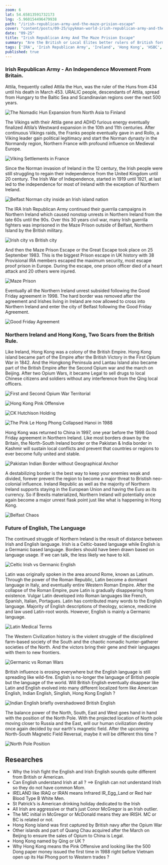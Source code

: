 ```yaml
--- 
zoom: 6
lat: 54.65813591732173
lng: -5.960154496479938
path: "/irish-republican-army-and-the-maze-prision-escape"
cover: "content/posts/09-25/spykman-world-irish-republican-army-and-the-maze-prison-escape.png"
date: "09-25"
title: "Irish Republican Army And The Maze Prision Escape"
summary: "Are the British or Local Elites better rulers of British formal satelite states?"
tags: ['IRA', 'Irish Republican Army', 'Ireland', 'Hong Kong', 'HSBC', 'United Kingdom','Spykman World','GeoGenetics']
published: true
---
```

### Irish Republican Army - An Independence Movement From Britain.

Attila, frequently called Attila the Hun, was the ruler of the Huns from 434 until his death in March 453. URALIC people, descendants of Attila, spread from Hungary to the Baltic Sea and Scandinavian regions over the next 500 years. 

![The Nomadic Hun Expansion from North Asia to Finland](https://storage.googleapis.com/spykman-world/Nomadic%20Hun%20Play%20Ground.png)

The Vikings with their Attila gene and ADHD furious energy eventually finalized Altila’s Westward expansion in the 10th and 11th centuries. After continuous Vikings raids, the Franks people eventually gave in and Rollo, a Viking leader gain political legitimacy and start the Norman dynasty in the Normandy region, Northern France with profound influence on Medieval Europe.

![Viking Settlements in France](https://storage.googleapis.com/spykman-world/Viking_Settlements_in_France.png) 

Since the Norman invasion of Ireland in the 12 century, the Irish people were still struggling to regain their independence from the United Kingdom until 20 century. The Irish War of Independence, started in 1919 until 1921, at last led to the independence for most of Ireland with the exception of Northern Ireland.   

![Belfast Norman city inside an Irish island nation](https://storage.googleapis.com/spykman-world/Belfast0-a-British-Proxy-Barrack.png)

The IRA Irish Republican Army continued their guerrila campaigns in Northern Ireland which caused nonstop unrests in Northern Ireland from the late 60s until the 90s. Over this 30 years civil war, many Irish guerrila fighters was imprisoned in the Maze Prison outside of Belfast, Northern Island by the British military.

![Irish city vs British city](https://storage.googleapis.com/spykman-world/Native_Irish_Celtic_vs_Norman_English_Invader.png)

And then the Maze Prison Escape or the Great Escape took place on 25 September 1983. This is the biggest Prison escape in UK history with 38 Provisional IRA members escaped the maximum security, most escape proof prison in Europe. During the escape, one prison officer died of a heart attack and 20 others were injured. 

![Maze Prison](https://storage.googleapis.com/spykman-world/Maze_Prision.png)

Eventually all the Northern Ireland unrest subsided following the Good Friday agreement in 1998. The hard border was removed after the agreement and Irishes living in Ireland are now allowed to cross into Northern Ireland and enter the city of Belfast following the Good Friday Agreement. 

![Good Friday Agreement](https://storage.googleapis.com/spykman-world/Good_Friday_Agrement.png)

### Northern Ireland and Hong Kong, Two Scars from the British Rule.

Like Ireland, Hong Kong was a colony of the British Empire. Hong Kong island became part of the Empire after the British Victory in the First Opium War in 1842. And the Hongkong Peninsula and Lantau Island also became part of the British Empire after the Second Opium war and the march on Beijing. After two Opium Wars, it became Legal to sell drugs to local Chinese citizens and soldiers without any interference from the Qing local officers. 

![First and Second Opium War Territorial](https://storage.googleapis.com/spykman-world/First_and_Second_Opium_War_Territorial.png)

![Hong Kong Pink Offensive](https://storage.googleapis.com/spykman-world/TPBank.png)

![CK Hutchison Holding](https://storage.googleapis.com/spykman-world/CK_Hutchison_Holding.png)

![The Pink Le Hong Phong Collapsed Hanoi in 1988](https://storage.googleapis.com/spykman-world/Pink_Skin_Dicease.png)

Hong Kong was returned to China in 1997, one year before the 1998 Good Friday agreement in Northern Ireland. Like most borders drawn by the Britain, the North-South Ireland border or the Pakistan & India border in Kashmir will sustain local conflicts and prevent that countries or regions to ever become fully united and stable. 

![Pakistan Indian Border without Geographical Anchor](https://storage.googleapis.com/spykman-world/Pakistan_Indian_Without_Geographical_Anchor.png)

A destabilizing border is the best way to keep your enemies weak and divided, forever prevent the region to become a major threat to Bristish neo-colonial influence. Ireland Republic as well as the majority of Northern Ireland supports staying in the European Union and having the Euro as its currency. So if Brexits materialized, Northern Ireland will potentially once again become a major unrest flask point just like what is happening in Hong Kong. 

![Belfast Chaos](https://storage.googleapis.com/spykman-world/Belfast_Chaos.png)

### Future of English, The Language

The continued struggle of Northern Ireland is the result of distance between Irish and English language. Irish is a Celtic-based language while English is a Germanic based language. Borders should have been drawn based on language usage. If we can talk, the less likely we have to kill. 

![Celtic Irish vs Germanic English](https://storage.googleapis.com/spykman-world/Celtic_Irish_vs_Germanic_English.png)

Latin was originally spoken in the area around Rome, known as Latinum. Through the power of the Roman Republic, Latin become a dominant language in Italy, and eventually entire Western Roman Empire. After the collapse of the Roman Empire, pure Latin is gradually disappearing from existence. Vulgar Latin developed into Roman languages like French, Spanish, Italian, Portagues. Latin has contributed many words to the English language. Majority of English descriptions of theology, science, medicine and law used Latin-root words. However, English is mainly a Germanic language.

![Latin Medical Terms](https://storage.googleapis.com/spykman-world/Med_school_latin_words.png)

The Western Civilization history is the violent struggle of the disciplined farm-based society of the South and the chaotic nomadic hunter-gatherer societies of the North. And the victors bring their gene and their languages with them to new frontiers.

![Germanic vs Roman Wars](https://storage.googleapis.com/spykman-world/Germanic_vs_Roman.png)

British influence is erosing everywhere but the English language is still spreading like wild-fire. English is no-longer the language of British people but the language of the world. Will British English eventually disappear like Latin and English evolved into many different localized form like American English, Indian English, Singlish, Hong Kong English ?

![Indian English briefly overshadowed British English](https://storage.googleapis.com/spykman-world/Rishi_Sunak_Brown_Men_Leading_White_Men.png)

The balance power of the North, South, East and West goes hand in hand with the position of the North Pole. With the projected location of North pole moving closer to Russia and the East, will our human civilization destiny once again decided by our earth's magnetic field. After the upcoming North-South Magnetic Field Reversal, maybe it will be different this time ?

![North Pole Position](https://storage.googleapis.com/spykman-world/North_Pole_Position.png)

## Researches


- Why the Irish fight the English and Irish English sounds quite different from British or American. 
- Can English understand Irish at all ? ==> English can not understand Irish so they do not have common Mom.
- IRELAND like IRAQ or IRAN means Infrared IR_Egg_Land or Red hair Blood Type B White Men. 
- St Patrick’s is American drinking holiday dedicated to the Irish 
- All Irish are aggressive or that’s just Conor McGregor is an Irish outlier.
- The MC initial in McGregor or McDonald means they are IRISH. MC or BC is related or not. 
- Hong Kong island was first captured by British navy after the Opium War 
- Other islands and part of Quang Chau acquired after the March on Beijing to ensure the sales of Opium to China is Legal.
- Hong Kong named by Qing or UK ? 
- Why Hong Kong means the Pink Offensive and looking like the 500 Dong paper money issued the first time in 1988 right before Vietnam open up its Hai Phong port to Western trades ?
